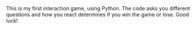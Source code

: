 This is my first interaction game, using Python. The code asks you different questions and how you react determines if you win the game or lose. 
Good luck!

